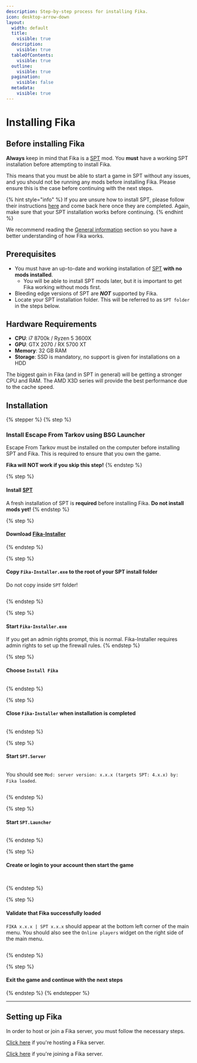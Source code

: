 ```yaml
---
description: Step-by-step process for installing Fika.
icon: desktop-arrow-down
layout:
  width: default
  title:
    visible: true
  description:
    visible: true
  tableOfContents:
    visible: true
  outline:
    visible: true
  pagination:
    visible: false
  metadata:
    visible: true
---
```


# Installing Fika

## Before installing Fika

**Always** keep in mind that Fika is a [SPT](https://sp-tarkov.com/#download) mod. You **must** have a working SPT installation before attempting to install Fika.

This means that you must be able to start a game in SPT without any issues, and you should not be running any mods before installing Fika. Please ensure this is the case before continuing with the next steps.

{% hint style="info" %}
If you are unsure how to install SPT, please follow their instructions [here](https://forge.sp-tarkov.com/installer) and come back here once they are completed. Again, make sure that your SPT installation works before continuing.
{% endhint %}

We recommend reading the [General information](../General-information.md) section so you have a better understanding of how Fika works.

## Prerequisites

* You must have an up-to-date and working installation of [SPT](https://forge.sp-tarkov.com/installer) **with no mods installed**.
  * You will be able to install SPT mods later, but it is important to get Fika working without mods first.
* Bleeding edge versions of SPT are _**NOT**_ supported by Fika.
* Locate your SPT installation folder. This will be referred to as `SPT folder` in the steps below.

## Hardware Requirements

* **CPU**: i7 8700k / Ryzen 5 3600X
* **GPU**: GTX 2070 / RX 5700 XT
* **Memory**: 32 GB RAM
* **Storage**: SSD is mandatory, no support is given for installations on a HDD

The biggest gain in Fika (and in SPT in general) will be getting a stronger CPU and RAM. The AMD X3D series will provide the best performance due to the cache speed.

## Installation

{% stepper %}
{% step %}
### Install Escape From Tarkov using BSG Launcher

Escape From Tarkov must be installed on the computer before installing SPT and Fika. This is required to ensure that you own the game.&#x20;

**Fika will NOT work if you skip this step!**
{% endstep %}

{% step %}
#### Install [SPT](https://forge.sp-tarkov.com/installer)

A fresh installation of SPT is **required** before installing Fika. **Do not install mods yet!**
{% endstep %}

{% step %}
#### Download [Fika-Installer](https://github.com/project-fika/Fika-Installer/releases/latest)
{% endstep %}

{% step %}
#### Copy `Fika-Installer.exe` to the root of your SPT install folder

Do not copy inside `SPT` folder!

<figure><img src="../.gitbook/assets/https___files.gitbook.com_v0_b_gitbook-x-prod.appspot.com_o_spaces_2FKIBpsnthxy8OSpsWzsDI_2Fuploads_2F5yu7c0P4PT4gSQwcgOw5_2Fimage.png" alt=""><figcaption></figcaption></figure>
{% endstep %}

{% step %}
#### Start `Fika-Installer.exe`

If you get an admin rights prompt, this is normal. Fika-Installer requires admin rights to set up the firewall rules.
{% endstep %}

{% step %}
#### Choose `Install Fika`

<figure><img src="../.gitbook/assets/image (21).png" alt=""><figcaption></figcaption></figure>
{% endstep %}

{% step %}
#### Close `Fika-Installer` when installation is completed

<figure><img src="../.gitbook/assets/https___files.gitbook.com_v0_b_gitbook-x-prod.appspot.com_o_spaces_2FKIBpsnthxy8OSpsWzsDI_2Fuploads_2FD9VHauheMEVLMpsMRod5_2Fimage.avif" alt=""><figcaption></figcaption></figure>
{% endstep %}

{% step %}
#### Start `SPT.Server`

<figure><img src="../.gitbook/assets/https___files.gitbook.com_v0_b_gitbook-x-prod.appspot.com_o_spaces_2FKIBpsnthxy8OSpsWzsDI_2Fuploads_2FLRc3xTCQ6XWf6cP3JDMG_2Fimage.png" alt=""><figcaption></figcaption></figure>

You should see `Mod: server version: x.x.x (targets SPT: 4.x.x) by: Fika loaded`.

<figure><img src="../.gitbook/assets/image (23).png" alt=""><figcaption></figcaption></figure>
{% endstep %}

{% step %}
#### Start `SPT.Launcher`

<figure><img src="../.gitbook/assets/image (24).png" alt=""><figcaption></figcaption></figure>


{% endstep %}

{% step %}
#### Create or login to your account then start the game

<figure><img src="../.gitbook/assets/image (25).png" alt=""><figcaption></figcaption></figure>

<figure><img src="../.gitbook/assets/image (26).png" alt=""><figcaption></figcaption></figure>
{% endstep %}

{% step %}
#### Validate that Fika successfully loaded

`FIKA x.x.x | SPT x.x.x` should appear at the bottom left corner of the main menu. You should also see the `Online players` widget on the right side of the main menu.

<figure><img src="../.gitbook/assets/image (27).png" alt=""><figcaption></figcaption></figure>
{% endstep %}

{% step %}
#### Exit the game and continue with the next steps
{% endstep %}
{% endstepper %}

***

## Setting up Fika

In order to host or join a Fika server, you must follow the necessary steps.

[Click here](../hosting-a-fika-server/) if you're hosting a Fika server.

[Click here](../joining-a-fika-server/) if you're joining a Fika server.
